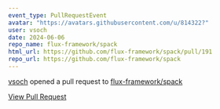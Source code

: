 ```yaml
---
event_type: PullRequestEvent
avatar: "https://avatars.githubusercontent.com/u/814322?"
user: vsoch
date: 2024-06-06
repo_name: flux-framework/spack
html_url: https://github.com/flux-framework/spack/pull/191
repo_url: https://github.com/flux-framework/spack
---
```


<a href='https://github.com/vsoch' target='_blank'>vsoch</a> opened a pull request to <a href='https://github.com/flux-framework/spack' target='_blank'>flux-framework/spack</a>

<a href='https://github.com/flux-framework/spack/pull/191' target='_blank'>View Pull Request</a>